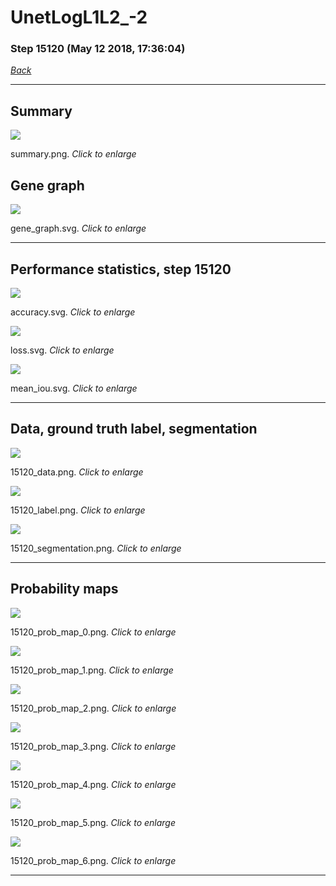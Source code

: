 # UnetLogL1L2_-2

### Step 15120 (May 12 2018, 17:36:04)

[_Back_](..)

---

## Summary

<div class="images"><a href="media/summary.png"><img  src="media/summary.png" align="center"></a><p>summary.png. <i>Click to enlarge</i></p></div>

## Gene graph

<div class="images"><a href="media/gene_graph.svg"><img  src="media/gene_graph.svg" align="center"></a><p>gene_graph.svg. <i>Click to enlarge</i></p></div>

---

## Performance statistics, step 15120

<div class="images"><a href="media/accuracy.svg"><img class="mini" src="media/accuracy.svg" align="center"></a><p>accuracy.svg. <i>Click to enlarge</i></p></div>
<div class="images"><a href="media/loss.svg"><img class="mini" src="media/loss.svg" align="center"></a><p>loss.svg. <i>Click to enlarge</i></p></div>
<div class="images"><a href="media/mean_iou.svg"><img class="mini" src="media/mean_iou.svg" align="center"></a><p>mean_iou.svg. <i>Click to enlarge</i></p></div>

---

## Data, ground truth label, segmentation

<div class="images"><a href="media/15120_data.png"><img class="mini" src="media/15120_data.png" align="center"></a><p>15120_data.png. <i>Click to enlarge</i></p></div>
<div class="images"><a href="media/15120_label.png"><img class="mini" src="media/15120_label.png" align="center"></a><p>15120_label.png. <i>Click to enlarge</i></p></div>
<div class="images"><a href="media/15120_segmentation.png"><img class="mini" src="media/15120_segmentation.png" align="center"></a><p>15120_segmentation.png. <i>Click to enlarge</i></p></div>

---

## Probability maps

<div class="images"><a href="media/15120_prob_map_0.png"><img class="mini" src="media/15120_prob_map_0.png" align="center"></a><p>15120_prob_map_0.png. <i>Click to enlarge</i></p></div>
<div class="images"><a href="media/15120_prob_map_1.png"><img class="mini" src="media/15120_prob_map_1.png" align="center"></a><p>15120_prob_map_1.png. <i>Click to enlarge</i></p></div>
<div class="images"><a href="media/15120_prob_map_2.png"><img class="mini" src="media/15120_prob_map_2.png" align="center"></a><p>15120_prob_map_2.png. <i>Click to enlarge</i></p></div>
<div class="images"><a href="media/15120_prob_map_3.png"><img class="mini" src="media/15120_prob_map_3.png" align="center"></a><p>15120_prob_map_3.png. <i>Click to enlarge</i></p></div>
<div class="images"><a href="media/15120_prob_map_4.png"><img class="mini" src="media/15120_prob_map_4.png" align="center"></a><p>15120_prob_map_4.png. <i>Click to enlarge</i></p></div>
<div class="images"><a href="media/15120_prob_map_5.png"><img class="mini" src="media/15120_prob_map_5.png" align="center"></a><p>15120_prob_map_5.png. <i>Click to enlarge</i></p></div>
<div class="images"><a href="media/15120_prob_map_6.png"><img class="mini" src="media/15120_prob_map_6.png" align="center"></a><p>15120_prob_map_6.png. <i>Click to enlarge</i></p></div>

---


